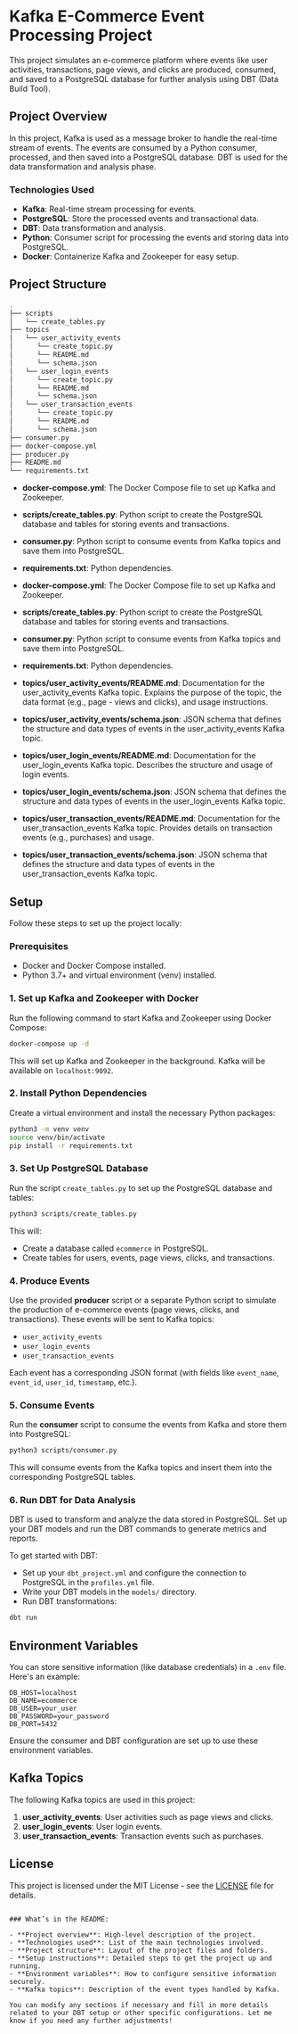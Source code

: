 # Kafka E-Commerce Event Processing Project

This project simulates an e-commerce platform where events like user activities, transactions, page views, and clicks are produced, consumed, and saved to a PostgreSQL database for further analysis using DBT (Data Build Tool).

## Project Overview

In this project, Kafka is used as a message broker to handle the real-time stream of events. The events are consumed by a Python consumer, processed, and then saved into a PostgreSQL database. DBT is used for the data transformation and analysis phase.

### Technologies Used
- **Kafka**: Real-time stream processing for events.
- **PostgreSQL**: Store the processed events and transactional data.
- **DBT**: Data transformation and analysis.
- **Python**: Consumer script for processing the events and storing data into PostgreSQL.
- **Docker**: Containerize Kafka and Zookeeper for easy setup.

## Project Structure

```bash
.
├── scripts
│   └── create_tables.py
├── topics
│   └── user_activity_events
│      └── create_topic.py
│      └── README.md
│      └── schema.json
│   └── user_login_events
│      └── create_topic.py
│      └── README.md
│      └── schema.json
│   └── user_transaction_events
│      └── create_topic.py
│      └── README.md
│      └── schema.json
├── consumer.py
├── docker-compose.yml
├── producer.py
├── README.md
└── requirements.txt
```

- **docker-compose.yml**: The Docker Compose file to set up Kafka and Zookeeper.
- **scripts/create_tables.py**: Python script to create the PostgreSQL database and tables for storing events and transactions.
- **consumer.py**: Python script to consume events from Kafka topics and save them into PostgreSQL.
- **requirements.txt**: Python dependencies.

- **docker-compose.yml**: The Docker Compose file to set up Kafka and Zookeeper.
- **scripts/create_tables.py**: Python script to create the PostgreSQL database and tables for storing events and transactions.
- **consumer.py**: Python script to consume events from Kafka topics and save them into PostgreSQL.
- **requirements.txt**: Python dependencies.
- **topics/user_activity_events/README.md**: Documentation for the user_activity_events Kafka topic. Explains the purpose of the topic, the data format (e.g., page - views and clicks), and usage instructions.
- **topics/user_activity_events/schema.json**: JSON schema that defines the structure and data types of events in the user_activity_events Kafka topic.
- **topics/user_login_events/README.md**: Documentation for the user_login_events Kafka topic. Describes the structure and usage of login events.
- **topics/user_login_events/schema.json**: JSON schema that defines the structure and data types of events in the user_login_events Kafka topic.
- **topics/user_transaction_events/README.md**: Documentation for the user_transaction_events Kafka topic. Provides details on transaction events (e.g., purchases) and usage.
- **topics/user_transaction_events/schema.json**: JSON schema that defines the structure and data types of events in the user_transaction_events Kafka topic.

## Setup

Follow these steps to set up the project locally:

### Prerequisites

- Docker and Docker Compose installed.
- Python 3.7+ and virtual environment (venv) installed.

### 1. Set up Kafka and Zookeeper with Docker

Run the following command to start Kafka and Zookeeper using Docker Compose:

```bash
docker-compose up -d
```

This will set up Kafka and Zookeeper in the background. Kafka will be available on `localhost:9092`.

### 2. Install Python Dependencies

Create a virtual environment and install the necessary Python packages:

```bash
python3 -m venv venv
source venv/bin/activate
pip install -r requirements.txt
```

### 3. Set Up PostgreSQL Database

Run the script `create_tables.py` to set up the PostgreSQL database and tables:

```bash
python3 scripts/create_tables.py
```

This will:
- Create a database called `ecommerce` in PostgreSQL.
- Create tables for users, events, page views, clicks, and transactions.

### 4. Produce Events

Use the provided **producer** script or a separate Python script to simulate the production of e-commerce events (page views, clicks, and transactions). These events will be sent to Kafka topics:
- `user_activity_events`
- `user_login_events`
- `user_transaction_events`

Each event has a corresponding JSON format (with fields like `event_name`, `event_id`, `user_id`, `timestamp`, etc.).

### 5. Consume Events

Run the **consumer** script to consume the events from Kafka and store them into PostgreSQL:

```bash
python3 scripts/consumer.py
```

This will consume events from the Kafka topics and insert them into the corresponding PostgreSQL tables.

### 6. Run DBT for Data Analysis

DBT is used to transform and analyze the data stored in PostgreSQL. Set up your DBT models and run the DBT commands to generate metrics and reports.

To get started with DBT:
- Set up your `dbt_project.yml` and configure the connection to PostgreSQL in the `profiles.yml` file.
- Write your DBT models in the `models/` directory.
- Run DBT transformations:

```bash
dbt run
```

## Environment Variables

You can store sensitive information (like database credentials) in a `.env` file. Here's an example:

```env
DB_HOST=localhost
DB_NAME=ecommerce
DB_USER=your_user
DB_PASSWORD=your_password
DB_PORT=5432
```

Ensure the consumer and DBT configuration are set up to use these environment variables.

## Kafka Topics

The following Kafka topics are used in this project:

1. **user_activity_events**: User activities such as page views and clicks.
2. **user_login_events**: User login events.
3. **user_transaction_events**: Transaction events such as purchases.

## License

This project is licensed under the MIT License - see the [LICENSE](LICENSE) file for details.
```

### What’s in the README:

- **Project overview**: High-level description of the project.
- **Technologies used**: List of the main technologies involved.
- **Project structure**: Layout of the project files and folders.
- **Setup instructions**: Detailed steps to get the project up and running.
- **Environment variables**: How to configure sensitive information securely.
- **Kafka topics**: Description of the event types handled by Kafka.

You can modify any sections if necessary and fill in more details related to your DBT setup or other specific configurations. Let me know if you need any further adjustments!